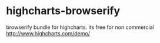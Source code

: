 highcharts-browserify
=====================

browserify bundle for highcharts. its free for non commercial http://www.highcharts.com/demo/
